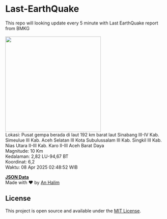 # Last-EarthQuake
This repo will looking update every 5 minute with Last EarthQuake report from BMKG
<br>
<br>
<img src="undefined" width="300"/>
<br>
Lokasi: Pusat gempa berada di laut 192 km barat laut Sinabang  III-IV Kab. Simeulue III Kab. Aceh Selatan III Kota Subulussalam III Kab. Singkil III Kab. Nias Utara II-III Kab. Karo II-III Aceh Barat Daya <br>
Magnitude: 10 Km <br>
Kedalaman: 2,82 LU-94,67 BT <br>
Koordinat: 6,2 <br>
Waktu: 08 Apr 2025 02:48:52 WIB <br>

<a href="./data/data.json">**JSON Data**</a>
<br>
Made with ❤️ by <a href="https://github.com/an-halim">An Halim</a>
## License

This project is open source and available under the [MIT License](LICENSE).
